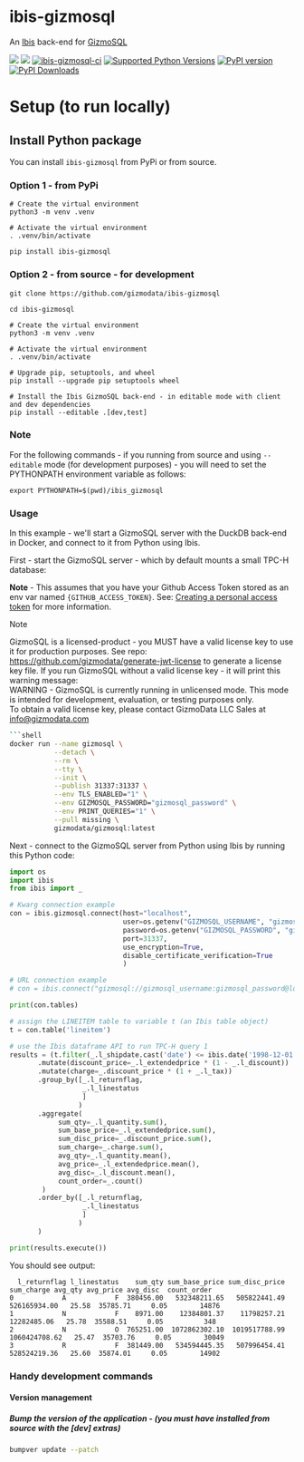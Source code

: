 # ibis-gizmosql
An [Ibis](https://ibis-project.org) back-end for [GizmoSQL](https://gizmodata.com/gizmosql)

[<img src="https://img.shields.io/badge/GitHub-gizmodata%2Fibis--gizmosql-blue.svg?logo=Github">](https://github.com/gizmodata/ibis-gizmosql)
[<img src="https://img.shields.io/badge/GitHub-gizmodata%2Fgizmosql--public-blue.svg?logo=Github">](https://github.com/gizmodata/gizmosql-public)
[![ibis-gizmosql-ci](https://github.com/gizmodata/ibis-gizmosql/actions/workflows/ci.yml/badge.svg)](https://github.com/gizmodata/ibis-gizmosql/actions/workflows/ci.yml)
[![Supported Python Versions](https://img.shields.io/pypi/pyversions/ibis-gizmosql)](https://pypi.org/project/ibis-gizmosql/)
[![PyPI version](https://badge.fury.io/py/ibis-gizmosql.svg)](https://badge.fury.io/py/ibis-gizmosql)
[![PyPI Downloads](https://img.shields.io/pypi/dm/ibis-gizmosql.svg)](https://pypi.org/project/ibis-gizmosql/)

# Setup (to run locally)

## Install Python package
You can install `ibis-gizmosql` from PyPi or from source.

### Option 1 - from PyPi
```shell
# Create the virtual environment
python3 -m venv .venv

# Activate the virtual environment
. .venv/bin/activate

pip install ibis-gizmosql
```

### Option 2 - from source - for development
```shell
git clone https://github.com/gizmodata/ibis-gizmosql

cd ibis-gizmosql

# Create the virtual environment
python3 -m venv .venv

# Activate the virtual environment
. .venv/bin/activate

# Upgrade pip, setuptools, and wheel
pip install --upgrade pip setuptools wheel

# Install the Ibis GizmoSQL back-end - in editable mode with client and dev dependencies
pip install --editable .[dev,test]
```

### Note
For the following commands - if you running from source and using `--editable` mode (for development purposes) - you will need to set the PYTHONPATH environment variable as follows:
```shell
export PYTHONPATH=$(pwd)/ibis_gizmosql
```

### Usage
In this example - we'll start a GizmoSQL server with the DuckDB back-end in Docker, and connect to it from Python using Ibis.

First - start the GizmoSQL server - which by default mounts a small TPC-H database:

**Note** - This assumes that you have your Github Access Token stored as an env var named `{GITHUB_ACCESS_TOKEN}`.  See: [Creating a personal access token](https://docs.github.com/en/github/authenticating-to-github/creating-a-personal-access-token) for more information.

> [!NOTE]   
> GizmoSQL is a licensed-product - you MUST have a valid license key to use it for production purposes.  See repo: https://github.com/gizmodata/generate-jwt-license to generate a license key file.
> If you run GizmoSQL without a valid license key - it will print this warning message:   
> WARNING - GizmoSQL is currently running in unlicensed mode. This mode is intended for development, evaluation, or testing purposes only.   
> To obtain a valid license key, please contact GizmoData LLC Sales at info@gizmodata.com

```bash
```shell
docker run --name gizmosql \
           --detach \
           --rm \
           --tty \
           --init \
           --publish 31337:31337 \
           --env TLS_ENABLED="1" \
           --env GIZMOSQL_PASSWORD="gizmosql_password" \
           --env PRINT_QUERIES="1" \
           --pull missing \
           gizmodata/gizmosql:latest
```

Next - connect to the GizmoSQL server from Python using Ibis by running this Python code:
```python
import os
import ibis
from ibis import _

# Kwarg connection example
con = ibis.gizmosql.connect(host="localhost",
                            user=os.getenv("GIZMOSQL_USERNAME", "gizmosql_username"),
                            password=os.getenv("GIZMOSQL_PASSWORD", "gizmosql_password"),
                            port=31337,
                            use_encryption=True,
                            disable_certificate_verification=True
                            )

# URL connection example
# con = ibis.connect("gizmosql://gizmosql_username:gizmosql_password@localhost:31337?disableCertificateVerification=True&useEncryption=True")

print(con.tables)

# assign the LINEITEM table to variable t (an Ibis table object)
t = con.table('lineitem')

# use the Ibis dataframe API to run TPC-H query 1
results = (t.filter(_.l_shipdate.cast('date') <= ibis.date('1998-12-01') + ibis.interval(days=90))
       .mutate(discount_price=_.l_extendedprice * (1 - _.l_discount))
       .mutate(charge=_.discount_price * (1 + _.l_tax))
       .group_by([_.l_returnflag,
                  _.l_linestatus
                  ]
                 )
       .aggregate(
            sum_qty=_.l_quantity.sum(),
            sum_base_price=_.l_extendedprice.sum(),
            sum_disc_price=_.discount_price.sum(),
            sum_charge=_.charge.sum(),
            avg_qty=_.l_quantity.mean(),
            avg_price=_.l_extendedprice.mean(),
            avg_disc=_.l_discount.mean(),
            count_order=_.count()
        )
       .order_by([_.l_returnflag,
                  _.l_linestatus
                  ]
                 )
       )

print(results.execute())
```

You should see output:
```text
  l_returnflag l_linestatus    sum_qty sum_base_price sum_disc_price     sum_charge avg_qty avg_price avg_disc  count_order
0            A            F  380456.00   532348211.65   505822441.49   526165934.00   25.58  35785.71     0.05        14876
1            N            F    8971.00    12384801.37    11798257.21    12282485.06   25.78  35588.51     0.05          348
2            N            O  765251.00  1072862302.10  1019517788.99  1060424708.62   25.47  35703.76     0.05        30049
3            R            F  381449.00   534594445.35   507996454.41   528524219.36   25.60  35874.01     0.05        14902
```

### Handy development commands

#### Version management

##### Bump the version of the application - (you must have installed from source with the [dev] extras)
```bash
bumpver update --patch
```

